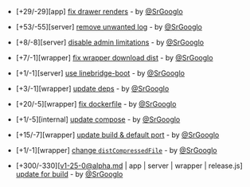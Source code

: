 * [+29/-29][app] [fix drawer renders](https://github.com/ragestudio/comty/commit/58d93d9f9b18f22df6d97c4caa93733f3055abf4) - by [@SrGooglo](https://github.com/srgooglo)

* [+53/-55][server] [remove unwanted log](https://github.com/ragestudio/comty/commit/1cfe4f4e06ceefb914c82a5629cbcdf139ad739d) - by [@SrGooglo](https://github.com/srgooglo)

* [+8/-8][server] [disable admin limitations](https://github.com/ragestudio/comty/commit/d69579c9fd27d8f2b66396d688721ea8154c0528) - by [@SrGooglo](https://github.com/srgooglo)

* [+7/-1][wrapper] [fix wrapper download dist](https://github.com/ragestudio/comty/commit/afca74d6c7103ae83d069366cd8e03298eb15d27) - by [@SrGooglo](https://github.com/srgooglo)

* [+1/-1][server] [use linebridge-boot](https://github.com/ragestudio/comty/commit/e9fd320321bab52cee8d391d14895699ebb2a2f5) - by [@SrGooglo](https://github.com/srgooglo)

* [+3/-1][wrapper] [update deps](https://github.com/ragestudio/comty/commit/9214d9eb9695394bee26761f155cadb502450232) - by [@SrGooglo](https://github.com/srgooglo)

* [+20/-5][wrapper] [fix dockerfile](https://github.com/ragestudio/comty/commit/a644e8820044e9829062cb57a6f093492d3d25a4) - by [@SrGooglo](https://github.com/srgooglo)

* [+1/-5][internal] [update compose](https://github.com/ragestudio/comty/commit/3e661368971dfef095c9cedd43a96949aeed4fbb) - by [@SrGooglo](https://github.com/srgooglo)

* [+15/-7][wrapper] [update build & default port](https://github.com/ragestudio/comty/commit/82c8c0af4520da6d44fde44ddd2623a0b88125de) - by [@SrGooglo](https://github.com/srgooglo)

* [+1/-1][wrapper] [change `distCompressedFile`](https://github.com/ragestudio/comty/commit/1192b56700371fbb5e8fdaaed3dd3960d0c5a43e) - by [@SrGooglo](https://github.com/srgooglo)

* [+300/-330][v1-25-0@alpha.md | app | server | wrapper | release.js] [update for build](https://github.com/ragestudio/comty/commit/89a5b30a900d75124ff00df8e24c339ae29e51ee) - by [@SrGooglo](https://github.com/srgooglo)